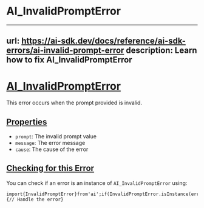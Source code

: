 # AI_InvalidPromptError


---
url: https://ai-sdk.dev/docs/reference/ai-sdk-errors/ai-invalid-prompt-error
description: Learn how to fix AI_InvalidPromptError
---


# [AI\_InvalidPromptError](#ai_invalidprompterror)


This error occurs when the prompt provided is invalid.


## [Properties](#properties)


-   `prompt`: The invalid prompt value
-   `message`: The error message
-   `cause`: The cause of the error


## [Checking for this Error](#checking-for-this-error)


You can check if an error is an instance of `AI_InvalidPromptError` using:

```
import{InvalidPromptError}from'ai';if(InvalidPromptError.isInstance(error)){// Handle the error}
```
